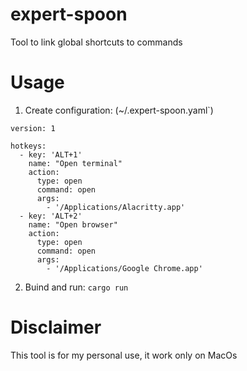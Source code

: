 # expert-spoon

Tool to link global shortcuts to commands

# Usage

1. Create configuration: (~/.expert-spoon.yaml`)

```
version: 1

hotkeys:
  - key: 'ALT+1'
    name: "Open terminal"
    action:
      type: open
      command: open
      args:
        - '/Applications/Alacritty.app'
  - key: 'ALT+2'
    name: "Open browser"
    action:
      type: open
      command: open
      args:
        - '/Applications/Google Chrome.app'
```

2. Buind and run: `cargo run`

# Disclaimer

This tool is for my personal use, it work only on MacOs
